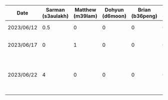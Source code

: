 | Date  | Sarman (s3aulakh)  | Matthew (m39lam) | Dohyun (d6moon) | Brian (b36peng) | William (w29tam) | Daniel (dzotkin) | Task |
|---|---|---|---|---|---|---|---|
| 2023/06/12  | 0.5 | 0 | 0 | 0 | 0 | 0 | Setup Repo |
| 2023/06/17  | 0  | 1 | 0 | 0 | 0 | 0 | Setup Android App |
| 2023/06/22  | 4  | 0 | 0 | 0 | 0 | 0 | Setup navbar and basic screens for navigation |
